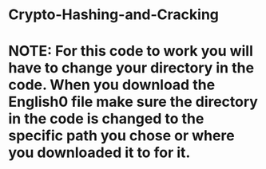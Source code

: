 # Crypto-Hashing-and-Cracking
# NOTE: For this code to work you will have to change your directory in the code. When you download the English0 file make sure the directory in the code is changed to the specific path you chose or where you downloaded it to for it.
